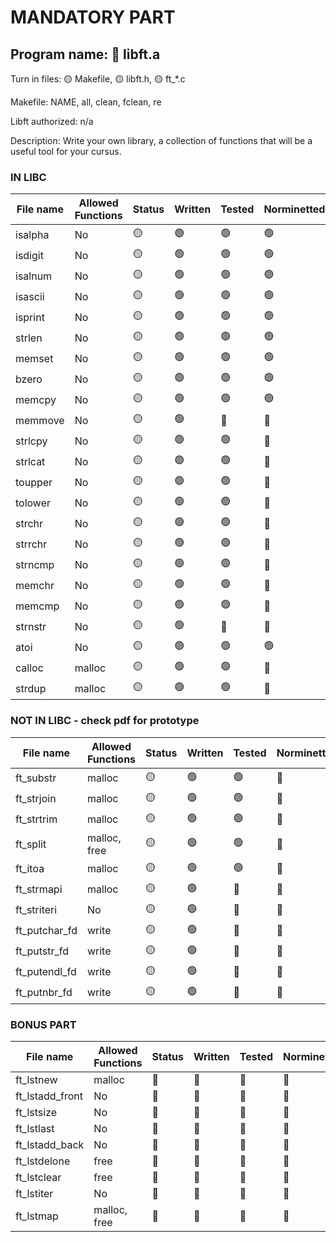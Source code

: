# MANDATORY PART

 ## Program name: 🔴 libft.a

 Turn in files: 🟡 Makefile, 🟡 libft.h, 🟡 ft_*.c

 Makefile: NAME, all, clean, fclean, re

 Libft authorized: n/a

Description: Write your own library, a collection of functions that will be a useful tool for your cursus.

### IN LIBC

| File name | Allowed Functions | Status | Written | Tested | Norminetted | Passed tester | Final check |
| --------- | ------ | --- | ------- | ------ | ----------- | ----------- | ----------- |
| isalpha | No | 🟡 | 🟢 | 🟢 | 🟢 | 🟢 | 🔴 |
| isdigit | No | 🟡 | 🟢 | 🟢 | 🟢 | 🟢 | 🔴 |
| isalnum | No | 🟡 | 🟢 | 🟢 | 🟢 | 🟢 | 🔴 |
| isascii | No | 🟡 | 🟢 | 🟢 | 🟢 | 🟢 | 🔴 |
| isprint | No | 🟡 | 🟢 | 🟢 | 🟢 | 🟢 | 🔴 |
| strlen | No | 🟡 | 🟢 | 🟢 | 🟢 | 🟢 | 🔴 |
| memset | No | 🟡 | 🟢 | 🟢 | 🟢 | 🟢 | 🔴 |
| bzero | No | 🟡 | 🟢 | 🟢 | 🟢 | 🟢 | 🔴 |
| memcpy | No | 🟡 | 🟢 | 🟢 | 🟢 | 🟢 | 🔴 |
| memmove | No | 🟡 | 🟢 | 🔴 | 🔴 | 🟢 | 🔴 |
| strlcpy | No | 🟡 | 🟢 | 🟢 | 🔴 | 🟢 | 🔴 |
| strlcat | No | 🟡 | 🟢 | 🟢 | 🔴 | 🔴 | 🔴 |
| toupper | No | 🟡 | 🟢 | 🟢 | 🔴 | 🟢 | 🔴 |
| tolower | No | 🟡 | 🟢 | 🟢 | 🔴 | 🟢 | 🔴 |
| strchr | No | 🟡 | 🟢  | 🟢 | 🔴 | 🟢 | 🔴 |
| strrchr | No | 🟡 | 🟢 | 🟢 | 🔴 | 🟢 | 🔴 |
| strncmp | No | 🟡 | 🟢 | 🟢 | 🔴 | 🟢 | 🔴 |
| memchr | No | 🟡 | 🟢  | 🟢 | 🔴 | 🟢 | 🔴 |
| memcmp | No | 🟡 | 🟢 | 🟢 | 🔴 | 🟢 | 🔴 |
| strnstr | No |  🟡 | 🟢  | 🔴 | 🔴 | 🔴 | 🔴 |
| atoi | No | 🟡 | 🟢 | 🟢 | 🟢 | 🟢 | 🔴 |
| calloc | malloc | 🟡 | 🟢 | 🟢 | 🔴 | 🔴 | 🔴 |
| strdup | malloc | 🟡 | 🟢 | 🟢 | 🔴 | 🟢 | 🔴 |

### NOT IN LIBC - check pdf for prototype

| File name | Allowed Functions | Status | Written | Tested | Norminetted | Final check | Included in tester |
| --------- | ------ | --- | ------- | ------ | ----------- | ----------- | ----------- |
| ft_substr | malloc | 🟡 | 🟢 | 🟢 | 🔴 | 🔴 | 🔴 |
| ft_strjoin | malloc | 🟡 | 🟢 | 🟢 | 🔴 | 🔴 | 🔴 |
| ft_strtrim | malloc | 🟡 | 🟢 | 🟢 | 🔴 | 🔴 | 🔴 |
| ft_split | malloc, free | 🟡 | 🟢 | 🟢 | 🔴 | 🔴 | 🔴 |
| ft_itoa | malloc | 🟡 | 🟢 | 🟢 | 🔴 | 🔴 | 🔴 |
| ft_strmapi | malloc | 🟡 | 🟢 | 🔴 | 🔴 | 🔴 | 🔴 |
| ft_striteri | No | 🟡 | 🟢 | 🔴 | 🔴 | 🔴 | 🔴 |
| ft_putchar_fd | write | 🟡 | 🟢 | 🔴 | 🔴 | 🔴 | 🔴 |
| ft_putstr_fd | write | 🟡 | 🟢 | 🔴 | 🔴 | 🔴 | 🔴 |
| ft_putendl_fd | write | 🟡 | 🟢 | 🔴 | 🔴 | 🔴 | 🔴 |
| ft_putnbr_fd | write | 🟡 | 🟢 | 🔴 | 🔴 | 🔴 | 🔴 |

### BONUS PART

| File name | Allowed Functions | Status | Written | Tested | Norminetted | Final check | Included in tester |
| --------- | ------ | --- | ------- | ------ | ----------- | ----------- | ----------- |
| ft_lstnew | malloc | 🔴 | 🔴 | 🔴 | 🔴 | 🔴 | 🔴 |
| ft_lstadd_front | No | 🔴 | 🔴 | 🔴 | 🔴 | 🔴 | 🔴 |
| ft_lstsize | No | 🔴 | 🔴 | 🔴 | 🔴 | 🔴 | 🔴 |
| ft_lstlast | No | 🔴 | 🔴 | 🔴 | 🔴 | 🔴 | 🔴 |
| ft_lstadd_back | No | 🔴 | 🔴 | 🔴 | 🔴 | 🔴 | 🔴 |
| ft_lstdelone | free | 🔴 | 🔴 | 🔴 | 🔴 | 🔴 | 🔴 |
| ft_lstclear | free | 🔴 | 🔴 | 🔴 | 🔴 | 🔴 | 🔴 |
| ft_lstiter | No | 🔴 | 🔴 | 🔴 | 🔴 | 🔴 | 🔴 |
| ft_lstmap | malloc, free | 🔴 | 🔴 | 🔴 | 🔴 | 🔴 | 🔴 |